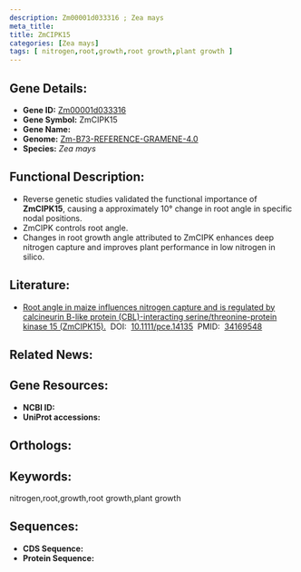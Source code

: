 ```yaml
---
description: Zm00001d033316 ; Zea mays
meta_title:
title: ZmCIPK15
categories: [Zea mays]
tags: [ nitrogen,root,growth,root growth,plant growth ]
---
```


## Gene Details:
- **Gene ID:**	[Zm00001d033316]()
- **Gene Symbol:** ZmCIPK15
- **Gene Name:** 
- **Genome:** [Zm-B73-REFERENCE-GRAMENE-4.0]()
- **Species:** *Zea mays*

## Functional Description:
   - Reverse genetic studies validated the functional importance of **ZmCIPK15**, causing a approximately 10° change in root angle in specific nodal positions.
   - ZmCIPK controls root angle.
   - Changes in root growth angle attributed to ZmCIPK enhances deep nitrogen capture and improves plant performance in low nitrogen in silico.

## Literature:
   - [Root angle in maize influences nitrogen capture and is regulated by calcineurin B-like protein (CBL)-interacting serine/threonine-protein kinase 15 (ZmCIPK15).]( https://onlinelibrary.wiley.com/doi/10.1111/pce.14135)&nbsp;&nbsp;DOI:&nbsp;&nbsp;[10.1111/pce.14135](https://onlinelibrary.wiley.com/doi/10.1111/pce.14135)&nbsp;&nbsp;PMID:&nbsp;&nbsp;[34169548](https://pubmed.ncbi.nlm.nih.gov/34169548/)

## Related News:

## Gene Resources:
- **NCBI ID:** [](https://www.ncbi.nlm.nih.gov/gene/?term=)
- **UniProt accessions:** [](https://www.uniprot.org/uniprotkb//entry)

## Orthologs:

## Keywords:
nitrogen,root,growth,root growth,plant growth

## Sequences:
- **CDS Sequence:**
- **Protein Sequence:**
